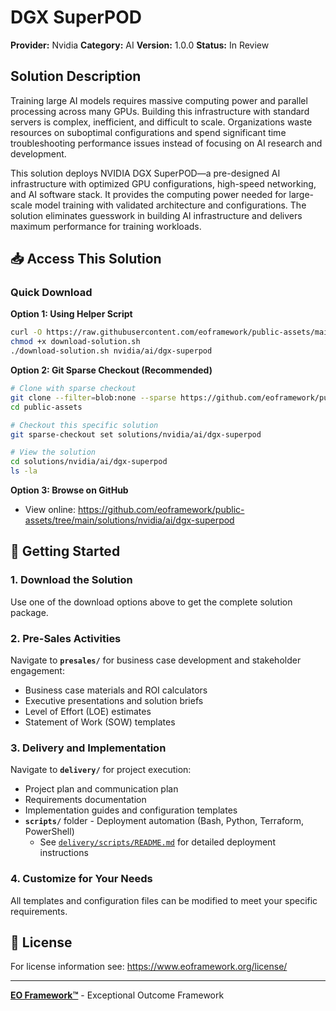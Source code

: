 # DGX SuperPOD

**Provider:** Nvidia
**Category:** AI
**Version:** 1.0.0
**Status:** In Review

## Solution Description

Training large AI models requires massive computing power and parallel processing across many GPUs. Building this infrastructure with standard servers is complex, inefficient, and difficult to scale. Organizations waste resources on suboptimal configurations and spend significant time troubleshooting performance issues instead of focusing on AI research and development.

This solution deploys NVIDIA DGX SuperPOD—a pre-designed AI infrastructure with optimized GPU configurations, high-speed networking, and AI software stack. It provides the computing power needed for large-scale model training with validated architecture and configurations. The solution eliminates guesswork in building AI infrastructure and delivers maximum performance for training workloads.


## 📥 Access This Solution

### Quick Download

**Option 1: Using Helper Script**
```bash
curl -O https://raw.githubusercontent.com/eoframework/public-assets/main/download-solution.sh
chmod +x download-solution.sh
./download-solution.sh nvidia/ai/dgx-superpod
```

**Option 2: Git Sparse Checkout (Recommended)**
```bash
# Clone with sparse checkout
git clone --filter=blob:none --sparse https://github.com/eoframework/public-assets.git
cd public-assets

# Checkout this specific solution
git sparse-checkout set solutions/nvidia/ai/dgx-superpod

# View the solution
cd solutions/nvidia/ai/dgx-superpod
ls -la
```

**Option 3: Browse on GitHub**
- View online: https://github.com/eoframework/public-assets/tree/main/solutions/nvidia/ai/dgx-superpod

## 🚀 Getting Started

### 1. Download the Solution
Use one of the download options above to get the complete solution package.

### 2. Pre-Sales Activities
Navigate to **`presales/`** for business case development and stakeholder engagement:
- Business case materials and ROI calculators
- Executive presentations and solution briefs
- Level of Effort (LOE) estimates
- Statement of Work (SOW) templates

### 3. Delivery and Implementation
Navigate to **`delivery/`** for project execution:
- Project plan and communication plan
- Requirements documentation
- Implementation guides and configuration templates
- **`scripts/`** folder - Deployment automation (Bash, Python, Terraform, PowerShell)
  - See [`delivery/scripts/README.md`](delivery/scripts/README.md) for detailed deployment instructions

### 4. Customize for Your Needs
All templates and configuration files can be modified to meet your specific requirements.

## 📄 License

For license information see: <a href="https://www.eoframework.org/license/" target="_blank">https://www.eoframework.org/license/</a>

---

**<a href="https://eoframework.org" target="_blank">EO Framework™</a>** - Exceptional Outcome Framework

